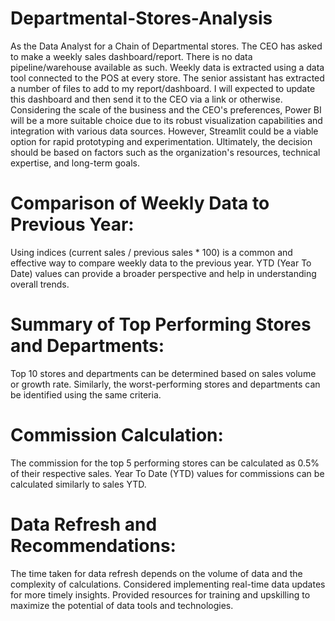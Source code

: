 # Departmental-Stores-Analysis
As the Data Analyst for a Chain of Departmental stores. The CEO has asked to make a weekly sales dashboard/report. There is no data pipeline/warehouse available as such. Weekly data is extracted using a data tool connected to the POS at every store. The senior assistant has extracted a number of files to add to my report/dashboard. I will expected to update this dashboard and then send it to the CEO via a link or otherwise. 
Considering the scale of the business and the CEO's preferences, Power BI will be a more suitable choice due to its robust visualization capabilities and integration with various data sources. However, Streamlit could be a viable option for rapid prototyping and experimentation. Ultimately, the decision should be based on factors such as the organization's resources, technical expertise, and long-term goals.

# Comparison of Weekly Data to Previous Year:
Using indices (current sales / previous sales * 100) is a common and effective way to compare weekly data to the previous year.
YTD (Year To Date) values can provide a broader perspective and help in understanding overall trends.

# Summary of Top Performing Stores and Departments:
Top 10 stores and departments can be determined based on sales volume or growth rate.
Similarly, the worst-performing stores and departments can be identified using the same criteria.

# Commission Calculation:
The commission for the top 5 performing stores can be calculated as 0.5% of their respective sales.
Year To Date (YTD) values for commissions can be calculated similarly to sales YTD.

# Data Refresh and Recommendations:
The time taken for data refresh depends on the volume of data and the complexity of calculations.
Considered implementing real-time data updates for more timely insights.
Provided resources for training and upskilling to maximize the potential of data tools and technologies.


